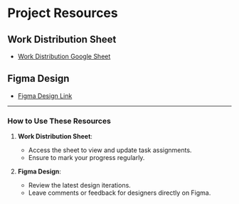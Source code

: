 # Project Resources

## Work Distribution Sheet
- [Work Distribution Google Sheet](https://docs.google.com/spreadsheets/d/1fQoMIO7CKdWkmR9j9y9-5GUsH77r_sz9qSHHwGeDkVw/edit?gid=0#gid=0)

## Figma Design
- [Figma Design Link](https://www.figma.com/design/AAAjEcNM16D8JLQNfoncGl/Coinpay-Fintech-Finance-Mobile-App-UI-kit-(Community)-(Community)?node-id=4-4&node-type=canvas&t=Mutp1Cp3pyFCfHbe-0)

---

### How to Use These Resources
1. **Work Distribution Sheet**:
   - Access the sheet to view and update task assignments.
   - Ensure to mark your progress regularly.

2. **Figma Design**:
   - Review the latest design iterations.
   - Leave comments or feedback for designers directly on Figma.